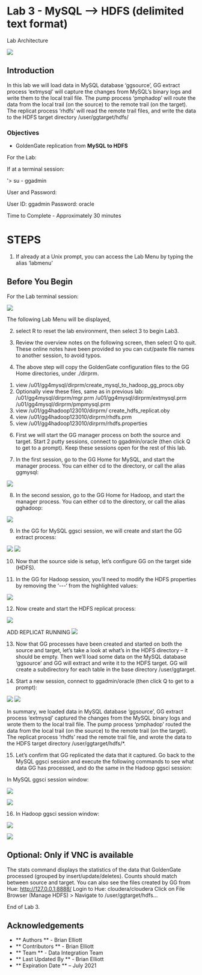 # Lab 3 -  MySQL --> HDFS (delimited text format)

Lab Architecture

![](./images/image300_1.png)
## Introduction
In this lab we will load data in MySQL database ‘ggsource’, GG extract process ‘extmysql’ will capture the changes from MySQL’s binary logs and write them to the local trail file. The pump process ‘pmphadop’ will route the data from the local trail (on the source) to the remote trail (on the target). The replicat
process ‘rhdfs’ will read the remote trail files, and write the data to the HDFS target directory
/user/ggtarget/hdfs/

### Objectives
- GoldenGate replication from **MySQL to HDFS**

For the Lab:

If at a terminal session:

'> su - ggadmin

User and Password:

User ID: ggadmin
Password:  oracle

Time to Complete -
Approximately 30 minutes


# STEPS

1. If already at a Unix prompt, you can access the Lab Menu by typing the alias ‘labmenu’


## Before You Begin
For the Lab terminal session:

![](./images/lab3menu.png)

The following Lab Menu will be displayed, 

2. select R to reset the lab environment, then select 3 to begin Lab3.

3. Review the overview notes on the following screen, then select Q to quit. These online notes have been provided so you can cut/paste file names to another session, to avoid typos.

5. The above step will copy the GoldenGate configuration files to the GG Home directories, under ./dirprm. 

1) view /u01/gg4mysql/dirprm/create_mysql_to_hadoop_gg_procs.oby 
2) Optionally view these files, same as in previous lab:
    /u01/gg4mysql/dirprm/mgr.prm 
    /u01/gg4mysql/dirprm/extmysql.prm 
    /u01/gg4mysql/dirprm/pmpmysql.prm
3) view /u01/gg4hadoop123010/dirprm/
   create_hdfs_replicat.oby 
4) view /u01/gg4hadoop123010/dirprm/rhdfs.prm
5) view /u01/gg4hadoop123010/dirprm/rhdfs.properties

6. First we will start the GG manager process on both the source and target. Start 2 putty sessions, connect to ggadmin/oracle (then click Q to get to a prompt). Keep these sessions open for the rest of this lab.

7. In the first session, go to the GG Home for MySQL, and start the manager process. You can either cd to the directory, or call the alias ggmysql:

![](images/b3.png)

8. In the second session, go to the GG Home for Hadoop, and start the manager process. You can either cd to the directory, or call the alias gghadoop:

![](images/all/b4.png)

9. In the GG for MySQL ggsci session, we will create and start the GG extract process:

![](./images/b5.png)
![](./images/b6.png)

10. Now that the source side is setup, let’s configure GG on the target side (HDFS).

11. In the GG for Hadoop session, you’ll need to modify the HDFS properties by removing the ‘---‘ from the highlighted values:

![](./images/b7.png)


12. Now create and start the HDFS replicat process:

![](./images/b8.png)

ADD REPLICAT RUNNING 
![](./images/B9.png)

13. Now that GG processes have been created and started on both the source and target, let’s take a look at what’s in the HDFS directory – it should be empty. Then we’ll load some data on the MySQL database
‘ggsource’ and GG will extract and write it to the HDFS target. GG will create a subdirectory for each table in the base directory /user/ggtarget.

14. Start a new session, connect to ggadmin/oracle (then click Q to get to a prompt):

![](./images//b10.png)
![](./images/b11.png)


In summary, we loaded data in MySQL database ‘ggsource’, GG extract process ‘extmysql’ captured the changes from the MySQL binary logs and wrote them to the local trail file. The pump process
‘pmphadop’ routed the data from the local trail (on the source) to the remote trail (on the target). The replicat process ‘rhdfs’ read the remote trail file, and wrote the data to the HDFS target directory
/user/ggtarget/hdfs/*.

15. Let’s confirm that GG replicated the data that it captured. Go back to the MySQL ggsci session and execute the following commands to see what data GG has processed, and do the same in the Hadoop ggsci session:

In MySQL ggsci session window:

![](./images/b12.png)

![](./images/b13.png)

16. In Hadoop ggsci session window:

![](./images/b14.png)

![](./images/b15.png)


## Optional: Only if VNC is available

The stats command displays the statistics of the data that GoldenGate processed (grouped by insert/update/deletes). Counts should match between source and target.
You can also see the files created by GG from Hue: http://127.0.0.1:8888/
Login to Hue: cloudera/cloudera
Click on File Browser (Manage HDFS) > Navigate to /user/ggtarget/hdfs…

End of Lab 3.

## Acknowledgements

 - ** Authors ** - Brian Elliott
 - ** Contributors ** - Brian Elliott
 - ** Team ** - Data Integration Team
 - ** Last Updated By ** - Brian Elliott
 - ** Expiration Date ** – July 2021